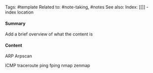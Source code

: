 Tags: #template 
Related to: #note-taking, #notes
See also: 
Index: [[]] - index location 

#### Summary
Add a brief overview of what the content is

#### Content
ARP
Arpscan

ICMP
traceroute
ping
fping 
nmap 
zenmap


